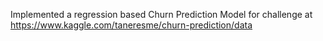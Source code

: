 Implemented a regression based Churn Prediction Model for challenge at https://www.kaggle.com/taneresme/churn-prediction/data
